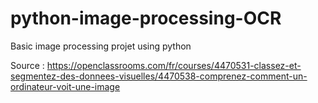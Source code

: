 # python-image-processing-OCR
Basic image processing projet using python

Source : https://openclassrooms.com/fr/courses/4470531-classez-et-segmentez-des-donnees-visuelles/4470538-comprenez-comment-un-ordinateur-voit-une-image
